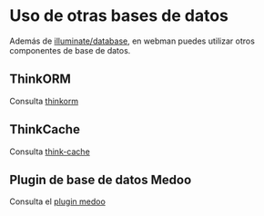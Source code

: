 # Uso de otras bases de datos
Además de [illuminate/database](https://github.com/illuminate/database), en webman puedes utilizar otros componentes de base de datos.

## ThinkORM
Consulta [thinkorm](thinkorm.md)

## ThinkCache
Consulta [think-cache](thinkcache.md)

## Plugin de base de datos Medoo
Consulta el [plugin medoo](../db/medoo.md)
